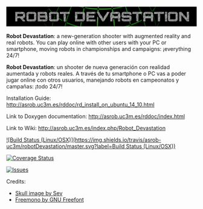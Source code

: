 [![Image](share/images/800px-Devastation-thin.png)](./) 

**Robot Devastation**: a new-generation shooter with augmented reality and real robots. You can play online with other users with your PC or smartphone, moving robots in championships and campaigns: ¡everything 24/7!

**Robot Devastation**: un shooter de nueva generación con realidad aumentada y robots reales. A través de tu smartphone o PC vas a poder jugar online con otros usuarios, manejando robots en campeonatos y campañas: ¡todo 24/7!

Installation Guide: http://asrob.uc3m.es/rddoc/rd_install_on_ubuntu_14_10.html

Link to Doxygen documentation: http://asrob.uc3m.es/rddoc/index.html

Link to Wiki: http://asrob.uc3m.es/index.php/Robot_Devastation

[![Build Status (Linux/OSX)](https://img.shields.io/travis/asrob-uc3m/robotDevastation/master.svg?label=Build Status (Linux/OSX))](https://travis-ci.org/asrob-uc3m/robotDevastation)

[![Coverage Status](https://coveralls.io/repos/asrob-uc3m/robotDevastation/badge.svg)](https://coveralls.io/r/asrob-uc3m/robotDevastation)

[![Issues](https://img.shields.io/github/issues/asrob-uc3m/robotDevastation.svg?label=Issues)](https://github.com/asrob-uc3m/robotDevastation/issues)

Credits:
* [Skull image by Sev](https://openclipart.org/detail/211414/skull-and-crossbones)
* [Freemono by GNU Freefont](http://www.fontspace.com/gnu-freefont/freemono)